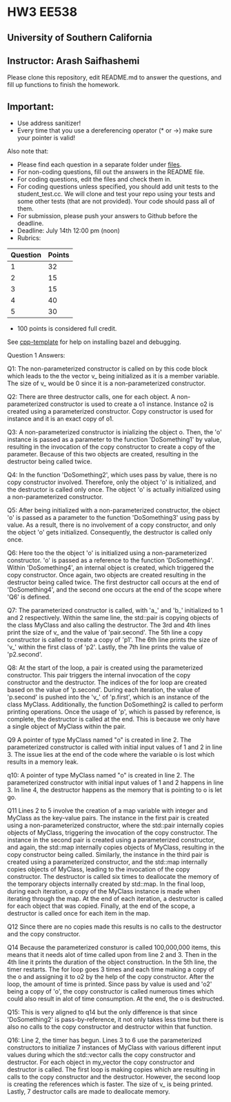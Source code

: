 
# HW3 EE538
## University of Southern California
## Instructor: Arash Saifhashemi

Please clone this repository, edit README.md to answer the questions, and fill up functions to finish the homework.

## Important:
- Use address sanitizer!
- Every time that you use a dereferencing operator (* or ->) make sure your pointer is valid!

Also note that:
- Please find each question in a separate folder under [files](/files).
- For non-coding questions, fill out the answers in the README file.
- For coding questions, edit the files and check them in.
- For coding questions unless specified, you should add unit tests to the student_test.cc. We will clone and test your repo using your tests and some other tests (that are not provided). Your code should pass all of them.
- For submission, please push your answers to Github before the deadline.
- Deadline: July 14th 12:00 pm (noon)
- Rubrics:
  
| Question | Points |
| -------- | ------ |
| 1        | 32     |
| 2        | 15     |
| 3        | 15     |
| 4        | 40     |
| 5        | 30     |


- 100 points is considered full credit.


See [cpp-template](https://github.com/ourarash/cpp-template) for help on installing bazel and debugging.


Question 1 Answers: 

Q1:
The non-parameterized constructor is called on by this code block which leads to the the vector v_ being initialized as it is a member variable. The size of v_ would be 0 since it is a non-parameterized constructor.  

Q2: 
There are three destructor calls, one for each object. A non-parameterized constructor is used to create a o1 instance. Instance o2 is created using a parameterized constructor. Copy constructor is used for instance and it is an exact copy of o1.

Q3: 
A non-parameterized constructor is inializing the object o. Then, the 'o' instance is passed as a parameter to the function 'DoSomething1' by value, resulting in the invocation of the copy constructor to create a copy of the parameter. Because of this two objects are created, resulting in the destructor being called twice.

Q4:
In the function 'DoSomething2', which uses pass by value, there is no copy constructor involved. Therefore, only the object 'o' is initialized, and the destructor is called only once. The object 'o' is actually initialized using a non-parameterized constructor. 

Q5:
After being initialized with a non-parameterized constructor, the object 'o' is passed as a parameter to the function 'DoSomething3' using pass by value. As a result, there is no involvement of a copy constructor, and only the object 'o' gets initialized. Consequently, the destructor is called only once.

Q6:
Here too the the object 'o' is initialized using a non-parameterized constructor. 'o' is passed as a reference to the function 'DoSomething4'. Within 'DoSomething4', an internal object is created, which triggered the copy constructor. Once again, two objects are created resulting in the destructor being called twice. The first destructor call occurs at the end of 'DoSomething4', and the second one occurs at the end of the scope where 'Q6' is defined.

Q7:
The parameterized constructor is called, with 'a_' and 'b_' initialized to 1 and 2 respectively. Within the same line, the std::pair is copying objects of the class MyClass and also calling the destructor. 
The 3rd and 4th lines print the size of v_ and the value of 'pair.second'. The 5th line a copy constructor is called to create a copy of 'p1'. The 6th line prints the size of 'v_' within the first class of 'p2'. Lastly, the 7th line prints the value of 'p2.second'. 

Q8:
At the start of the loop, a pair is created using the parameterized constructor. This pair triggers the internal invocation of the copy constructor and the destructor. The indices of the for loop are created based on the value of 'p.second'. During each iteration, the value of 'p.second' is pushed into the 'v_' of 'p.first', which is an instance of the class MyClass. Additionally, the function DoSomething2 is called to perform printing operations. Once the usage of 'p', which is passed by reference, is complete, the destructor is called at the end. This is because we only have a single object of MyClass within the pair.

Q9
A pointer of type MyClass named "o" is created in line 2. The parameterized constructor is called with initial input values of 1 and 2 in line 3. The issue lies at the end of the code where the variable o is lost which results in a memory leak.

q10:
A pointer of type MyClass named "o" is created in line 2. The parameterized constructor with initial input values of 1 and 2 happens in line 3. In line 4, the destructor happens as the memory that is pointing to o is let go. 

Q11
Lines 2 to 5 involve the creation of a map variable with integer and MyClass as the key-value pairs. The instance in the first pair is created using a non-parameterized constructor, where the std::pair internally copies objects of MyClass, triggering the invocation of the copy constructor. The instance in the second pair is created using a parameterized constructor, and again, the std::map internally copies objects of MyClass, resulting in the copy constructor being called. Similarly, the instance in the third pair is created using a parameterized constructor, and the std::map internally copies objects of MyClass, leading to the invocation of the copy constructor.
The destructor is called six times to deallocate the memory of the temporary objects internally created by std::map. In the final loop, during each iteration, a copy of the MyClass instance is made when iterating through the map. At the end of each iteration, a destructor is called for each object that was copied. Finally, at the end of the scope, a destructor is called once for each item in the map.

Q12
Since there are no copies made this results is no calls to the destructor and the copy constructor. 

Q14
Because the parameterized consturor is called 100,000,000 items, this means that it needs alot of time called upon from line 2 and 3. Then in the 4th line it prints the duration of the object construction. In the 5th line, the timer restarts. The for loop goes 3 times and each time making a copy of the o and assigning it to o2 by the help of the copy constructor. After the loop, the amount of time is printed. Since pass by value is used and 'o2' being a copy of 'o', the copy constructor is called numerous times which could also result in alot of time consumption. At the end, the o is destructed.  

Q15:
This is very aligned to q14 but the only difference is that since 'DoSomething2' is pass-by-reference, it not only takes less time but there is also no calls to the copy constructor and destructor within that function. 

Q16:
Line 2, the timer has begun. Lines 3 to 6 use the parameterized constructors to initialize 7 instances of MyClass with various different input values during which the std::vector calls the copy constructor and destructor. For each object in my_vector the copy constructor and destructor is called. The first loop is making copies which are resulting in calls to the copy constructor and the destructor. However, the second loop is creating the references which is faster. The size of v_ is being printed. Lastly, 7 destructor calls are made to deallocate memory. 


